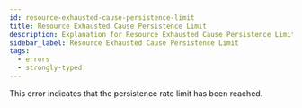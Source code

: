```yaml
---
id: resource-exhausted-cause-persistence-limit
title: Resource Exhausted Cause Persistence Limit
description: Explanation for Resource Exhausted Cause Persistence Limit error message, and how to fix it.
sidebar_label: Resource Exhausted Cause Persistence Limit
tags:
  - errors
  - strongly-typed
---
```


This error indicates that the persistence rate limit has been reached.

<!--TODO: more info needed -->
